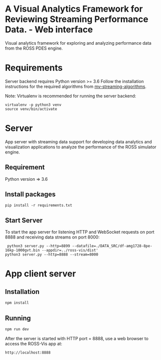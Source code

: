 # A Visual Analytics Framework for Reviewing Streaming Performance Data. - Web interface

Visual analytics framework for exploring and analyzing performance data from the ROSS PDES engine.

# Requirements
Server backend requires Python version >= 3.6
Follow the installation instructions for the required algorithms from [mv-streaming-algorithms](https://github.com/VIDILabs/mv-streaming-algorithms).

Note: Virtualenv is recommended for running the server backend: 

```
virtualenv -p python3 venv
source venv/bin/activate
```

# Server
App server with streaming data support for developing data analytics and visualization applications to analyze the performance of the ROSS simulator engine.

## Requirement
Python version => 3.6

## Install packages
```
pip install -r requirements.txt
```

## Start Server
To start the app server for listening HTTP and WebSocket requests on port 8888 and receiving data streams on port 8000:

```
 python3 server.py --http=8899 --datafile=./DATA_SRC/df-amg1728-8pe-16kp-1000gvt.bin --appdir=../ross-vis/dist' 
python3 server.py --http=8888 --stream=8000
```



# App client server

## Installation
``` bash
npm install
```

## Running
``` bash
npm run dev
```

After the server is started with HTTP port = 8888, use a web browser to access the ROSS-Vis app at:

```
http://localhost:8888
```
